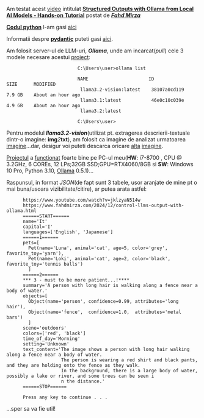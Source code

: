 Am testat acest [video](https://www.fahdmirza.com/) intitulat [**Structured Outputs with Ollama from Local AI Models - Hands-on Tutorial**](https://www.youtube.com/watch?v=jklzyaN514w) postat de [***Fahd Mirza***](https://www.youtube.com/@fahdmirza)

[**Codul python**](https://www.fahdmirza.com/2024/12/control-llms-output-with-ollama.html) l-am gasi [aici](https://ollama.com/blog/structured-outputs)

Informatii despre [**pydantic**](https://pypi.org/project/pydantic/) puteti gasi [aici](https://python.langchain.com/v0.1/docs/modules/model_io/output_parsers/types/pydantic/).

Am folosit server-ul de LLM-uri, ***Ollama***,  unde am incarcat(*pull*) cele 3 modele necesare acestui [proiect](https://github.com/stefanache/MFP-ANAF-RO/blob/main/python/Ollama_structured_outputs/app.py):

                              C:\Users\user>ollama list
                              
                              NAME                      ID              SIZE      MODIFIED
                               llama3.2-vision:latest    38107a0cd119    7.9 GB    About an hour ago
                               llama3.1:latest           46e0c10c039e    4.9 GB    About an hour ago
                               llama3.2:latest
                              
                              C:\Users\user>
Pentru modelul ***llama3.2-vision***(utilizat pt. extragerea descrierii-textuale dintr-o imagine: **img***2***txt**), am folosit ca imagine de analizat urmatoarea [imagine](https://github.com/stefanache/MFP-ANAF-RO/blob/main/python/Ollama_structured_outputs/imags/girl_outdoor_morning.jpeg)...dar, desigur voi puteti descarca oricare [alta](https://www.google.com/search?sca_esv=1b6df71c373af725&rlz=1C1CHBF_enRO1132RO1132&sxsrf=ADLYWILrF8cNj4vyqo3Phzz8_byQm7sLEw:1733664532356&q=morning+outdoor+activities&udm=2&fbs=AEQNm0AuaLfhdrtx2b9ODfK0pnmis1zS4enB7jefi_fubH5nz6ICWh5uGv91yDc_1gBPBe0FH0P0ZVfrH8X) [imagine](https://github.com/stefanache/MFP-ANAF-RO/blob/main/python/Ollama_structured_outputs/imags/beach.jpg).

[Proiectul](https://github.com/stefanache/MFP-ANAF-RO/blob/main/python/Ollama_structured_outputs/app.py) a [functionat](https://github.com/stefanache/MFP-ANAF-RO/blob/main/python/Ollama_structured_outputs/_RUN.bat) foarte bine pe PC-ul meu(**HW**: i7-8700 , CPU @ 3.2GHz, 6 COREs, 12 LPs;32GB SSD;GPU=RTX4060/8GB si **SW**: Windows 10 Pro, Python 3.10, [Ollama](https://ollama.com/download/windows) 0.5.1)...

Raspunsul, in format *JSON*(de fapt sunt 3 tabele, usor aranjate de mine pt o mai buna/usoara vizibilitate/citire), ar putea arata astfel:

          https://www.youtube.com/watch?v=jklzyaN514w
          https://www.fahdmirza.com/2024/12/control-llms-output-with-ollama.html
          ======START======
          name='It' 
          capital='I' 
          languages=['English', 'Japanese']
          ======1======
          pets=[
            Pet(name='Luna', animal='cat', age=5, color='grey',  favorite_toy='yarn'), 
            Pet(name='Loki', animal='cat', age=2, color='black', favorite_toy='tennis balls')
            ]
          ======2======
          *** 3 - must to be more patient...!****
          summary='A person with long hair is walking along a fence near a body of water.' 
          objects=[
            Object(name='person', confidence=0.99, attributes='long hair'), 
            Object(name='fence',  confidence=1.0,  attributes='metal bars')
            ] 
          scene='outdoors' 
          colors=['red', 'black']
          time_of_day='Morning' 
          setting='Unknown' 
          text_content='The image shows a person with long hair walking along a fence near a body of water. 
                        The person is wearing a red shirt and black pants, and they are holding onto the fence as they walk. 
                        In the background, there is a large body of water, possibly a lake or river, and some trees can be seen i
                        n the distance.'
          ======STOP======
          
          Press any key to continue . . .


...sper sa va fie util!
